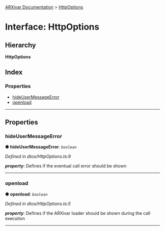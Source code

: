 [ARXivar Documentation](../README.md) > [HttpOptions](../interfaces/httpoptions.md)

# Interface: HttpOptions

## Hierarchy

**HttpOptions**

## Index

### Properties

* [hideUserMessageError](httpoptions.md#hideusermessageerror)
* [openload](httpoptions.md#openload)

---

## Properties

<a id="hideusermessageerror"></a>

###  hideUserMessageError

**● hideUserMessageError**: *`boolean`*

*Defined in dtos/HttpOptions.ts:9*

*__property__*: Defines if the eventual call error should be shown

___
<a id="openload"></a>

###  openload

**● openload**: *`boolean`*

*Defined in dtos/HttpOptions.ts:5*

*__property__*: Defines if the ARXivar loader should be shown during the call execution

___

